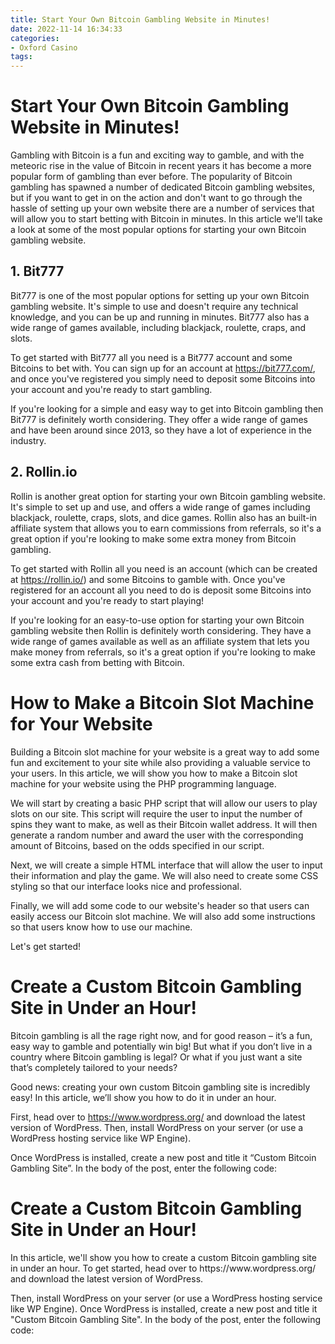 ```yaml
---
title: Start Your Own Bitcoin Gambling Website in Minutes!
date: 2022-11-14 16:34:33
categories:
- Oxford Casino
tags:
---
```



#  Start Your Own Bitcoin Gambling Website in Minutes!

Gambling with Bitcoin is a fun and exciting way to gamble, and with the meteoric rise in the value of Bitcoin in recent years it has become a more popular form of gambling than ever before. The popularity of Bitcoin gambling has spawned a number of dedicated Bitcoin gambling websites, but if you want to get in on the action and don't want to go through the hassle of setting up your own website there are a number of services that will allow you to start betting with Bitcoin in minutes. In this article we'll take a look at some of the most popular options for starting your own Bitcoin gambling website.

## 1. Bit777

Bit777 is one of the most popular options for setting up your own Bitcoin gambling website. It's simple to use and doesn't require any technical knowledge, and you can be up and running in minutes. Bit777 also has a wide range of games available, including blackjack, roulette, craps, and slots.

To get started with Bit777 all you need is a Bit777 account and some Bitcoins to bet with. You can sign up for an account at https://bit777.com/, and once you've registered you simply need to deposit some Bitcoins into your account and you're ready to start gambling.

If you're looking for a simple and easy way to get into Bitcoin gambling then Bit777 is definitely worth considering. They offer a wide range of games and have been around since 2013, so they have a lot of experience in the industry.

## 2. Rollin.io

Rollin is another great option for starting your own Bitcoin gambling website. It's simple to set up and use, and offers a wide range of games including blackjack, roulette, craps, slots, and dice games. Rollin also has an built-in affiliate system that allows you to earn commissions from referrals, so it's a great option if you're looking to make some extra money from Bitcoin gambling.

To get started with Rollin all you need is an account (which can be created at https://rollin.io/) and some Bitcoins to gamble with. Once you've registered for an account all you need to do is deposit some Bitcoins into your account and you're ready to start playing!

If you're looking for an easy-to-use option for starting your own Bitcoin gambling website then Rollin is definitely worth considering. They have a wide range of games available as well as an affiliate system that lets you make money from referrals, so it's a great option if you're looking to make some extra cash from betting with Bitcoin.

#  How to Make a Bitcoin Slot Machine for Your Website

Building a Bitcoin slot machine for your website is a great way to add some fun and excitement to your site while also providing a valuable service to your users. In this article, we will show you how to make a Bitcoin slot machine for your website using the PHP programming language.

We will start by creating a basic PHP script that will allow our users to play slots on our site. This script will require the user to input the number of spins they want to make, as well as their Bitcoin wallet address. It will then generate a random number and award the user with the corresponding amount of Bitcoins, based on the odds specified in our script.

Next, we will create a simple HTML interface that will allow the user to input their information and play the game. We will also need to create some CSS styling so that our interface looks nice and professional.

Finally, we will add some code to our website's header so that users can easily access our Bitcoin slot machine. We will also add some instructions so that users know how to use our machine.

Let's get started!

#  Create a Custom Bitcoin Gambling Site in Under an Hour!

Bitcoin gambling is all the rage right now, and for good reason – it’s a fun, easy way to gamble and potentially win big! But what if you don’t live in a country where Bitcoin gambling is legal? Or what if you just want a site that’s completely tailored to your needs?

Good news: creating your own custom Bitcoin gambling site is incredibly easy! In this article, we’ll show you how to do it in under an hour.

First, head over to https://www.wordpress.org/ and download the latest version of WordPress. Then, install WordPress on your server (or use a WordPress hosting service like WP Engine).

Once WordPress is installed, create a new post and title it “Custom Bitcoin Gambling Site”. In the body of the post, enter the following code:

<h1>Create a Custom Bitcoin Gambling Site in Under an Hour!</h1> <p>In this article, we'll show you how to create a custom Bitcoin gambling site in under an hour. To get started, head over to https://www.wordpress.org/ and download the latest version of WordPress.</p> <p>Then, install WordPress on your server (or use a WordPress hosting service like WP Engine). Once WordPress is installed, create a new post and title it "Custom Bitcoin Gambling Site". In the body of the post, enter the following code:</p> <pre><code class="language-markdown"> <style>.games {height: 500px; width: 100%; margin: auto; padding: 10px;} .game {float:left; margin: 5px;} .title {font-size: 24px; line-height: 39px;} .bet {font-size: 14px;}</code></pre> <p>This will create a basic layout for your Bitcoin gambling site. You can customize it however you like – just be sure to save your changes!</p> </code></pre>



Now save your post and click “view website”. You should see something like this:


As you can see, our basic Bitcoin gambling site is up and running! Now let’s add some games.

To add games to your site, simply create a new post and title it “Bitcoin Games” or something similar. Then, enter the following code into the body of the post:

<pre><code class="language-markdown"> <!-- start game code --> <style>.game {height: 330px; width: 100%; margin: auto; padding: 10px;} .title {font-size: 24px; line-height: 39px;} .bet {font-size: 14px;}</code></pre> <!-- end game code -->


Then save your post and click “view website”. You should now see some games added to your site! Play around with the code to customize them however you like.

Finally, let’s add some betting functionality. To do this, we’ll need to add some PHP code to our site. Don’t worry – we’ll walk you through everything step by step. First, create a new post and title it “Bitcoin Betting Functions” or something similar. Then enter the following code into the body of the post:



<!-- start betting code --> <?php // Connect to our database $conn = mysqli_connect("localhost", "root", "password", "bitcoin_gambling"); // Check if user has deposited if (!isset($_SESSION["user"])) { header("Location:/index.php"); } elseif (!mysqli_check_error($conn)) { // Get username from session variable $_SESSION["user"] = mysqli_real_escape_string($conn,"username"); } // Check if bet exists in database $query = "SELECT * FROM bets WHERE user='{$_SESSION["user"]}' AND bet='{$txn}'"; $result = mysqli_query($conn, $query); if (mysqli_num_rows($result) > 0) { // Display bet information echo "<div class='game'>"; echo "<h3 style='margin-bottom:-10px'>Bet Information</h3><table border='1'>"; echo "<tr><td><strong>User</strong></td><td><strong>Bet Amount</strong></td></tr>"; while ($row = mysqli_fetch_array($result)) { echo "<tr><td>" . $row['user'] . "</td><td>" . $row['bet'] . "</td></tr>";

#  Get Started with Bitcoin Gambling in Three Easy Steps!

Cryptocurrency has now become one of the most popular methods for gambling and betting. Bitcoin is the first and most popular form of cryptocurrency, so it’s no surprise that the majority of online casinos and sportsbooks now accept this payment method.

If you’re new to Bitcoin gambling, don’t worry – we’ll walk you through the three easy steps you need to get started today!

Step 1: Select a Bitcoin Gambling Site

The first step is to find a reputable Bitcoin gambling site. Not all sites accept Bitcoin, so it’s important to do your research first. Luckily, we’ve done the hard work for you and compiled a list of the best Bitcoin gambling sites.

When choosing a site, be sure to look for one that has a good reputation and offers a wide range of games and betting options. The site should also be licensed and regulated by a reputable authority such as the UK Gambling Commission or eCOGRA.

Step 2: Create an Account

Once you’ve found a suitable site, create an account by providing your name, email address, and password. Be sure to read the site’s terms and conditions before registering – this will help ensure that you understand how the site works and what you can expect from it.

Step 3: Deposit Funds into Your Account

The next step is to deposit funds into your account. To do this, you’ll need to purchase some Bitcoin. You can buy Bitcoin online via exchanges such as Coinbase or Bitstamp. Alternatively, LocalBitcoins allows you to buy Bitcoin in person from other users.

Once you have purchased some Bitcoin, simply enter your wallet address into the deposit address provided by your chosen gambling site and wait for the funds to be transferred. You can then start playing!

#  How to Turn Your Website into a Bitcoin Casino in Less Than Five Minutes

Bitcoin casinos are on the rise. In fact, they’re one of the most popular types of cryptocurrency-based businesses online today. But what makes them so special?

Simply put, Bitcoin casinos offer a unique and more convenient experience for players than traditional online casinos.They offer a secure and anonymous way to play your favorite casino games while using Bitcoin as your currency.

Plus, since Bitcoin is a digital currency, there are no exchange rates or bank fees when transferring money to and from your casino account. This means you can keep more of your winnings!

So how do you start your own Bitcoin casino? In this article, we’ll show you how to turn your website into a Bitcoin casino in less than five minutes using CoinGaming.io.

First, create an account on CoinGaming.io. Once you’ve registered and logged in, click on the “Casinos” tab and then the “Add Casino” button.

From there, enter the following information:

− Casino name: The name of your Bitcoin casino.

− Casino URL: The website address where your casino will be hosted.

− Currencies accepted: Select “Bitcoin” from the list of currencies.

Note: If you want to accept other cryptocurrencies in addition to Bitcoin, select “All cryptocurrencies” from the list instead.

− Casino type: Select “Standard Casino” from the list. 


After entering this information, click on the “Create Casino” button and you’re done! Your new Bitcoin casino will be ready to use in just a few minutes.